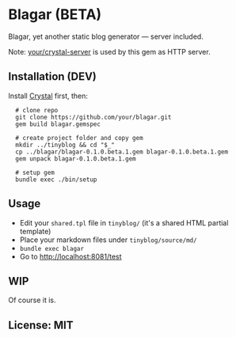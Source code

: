# Blagar (BETA)

Blagar, yet another static blog generator — server included.

Note: [your/crystal-server](https://github.com/your/crystal-server) is used by this gem as HTTP server.

## Installation (DEV)

Install [Crystal](https://github.com/crystal-lang/crystal) first, then:

```
  # clone repo
  git clone https://github.com/your/blagar.git
  gem build blagar.gemspec

  # create project folder and copy gem
  mkdir ../tinyblog && cd "$_"
  cp ../blagar/blagar-0.1.0.beta.1.gem blagar-0.1.0.beta.1.gem
  gem unpack blagar-0.1.0.beta.1.gem

  # setup gem
  bundle exec ./bin/setup
```

## Usage

* Edit your `shared.tpl` file in `tinyblog/` (it's a shared HTML partial template)
* Place your markdown files under `tinyblog/source/md/`
* `bundle exec blagar`
* Go to [http://localhost:8081/test](http://localhost:8081/test)

## WIP

Of course it is.

## License: MIT
